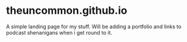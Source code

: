 # theuncommon.github.io
A simple landing page for my stuff. Will be adding a portfolio and links to podcast shenanigans when i get round to it.
